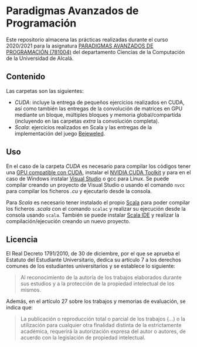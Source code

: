 # Paradigmas Avanzados de Programación

Este repositorio almacena las prácticas realizadas durante el curso 2020/2021 para la asignatura [PARADIGMAS AVANZADOS DE PROGRAMACIÓN (781004)](https://www.uah.es/es/estudios/estudios-oficiales/grados/asignatura/Paradigmas-Avanzados-de-Programacion-781004/) del departamento Ciencias de la Computación de la Universidad de Alcalá.

## Contenido

Las carpetas son las siguientes:

- _CUDA_: incluye la entrega de pequeños ejercicios realizados en CUDA, así como también las entregas de la convolución de matrices en GPU mediante un bloque, múltiples bloques y memoria global/compartida (incluyendo en las carpetas _extra_ la convolución completa).
- _Scala_: ejercicios realizados en Scala y las entregas de la implementación del juego [Bejeweled](http://www.bejeweled.com/).

## Uso

En el caso de la carpeta _CUDA_ es necesario para compilar los códigos tener una [GPU compatible con CUDA](http://developer.nvidia.com/cuda-gpus), instalar el [NVIDIA CUDA Toolkit](http://developer.nvidia.com/cuda-downloads) y para en el caso de Windows instalar [Visual Studio](https://visualstudio.microsoft.com/es/vs/) o gcc para Linux. Se puede compilar creando un proyecto de Visual Studio o usando el comando `nvcc` para compilar los ficheros _.cu_ y ejecutarlo desde la consola.

Para _Scala_ es necesario tener instalado el propio [Scala](https://scala-lang.org/) para poder compilar los ficheros _.scala_ con el comando `scalac` y realizar su ejecución desde la consola usando `scala`. También se puede instalar [Scala IDE](http://scala-ide.org/) y realizar la compilación/ejecución creando un nuevo proyecto.

## Licencia

El Real Decreto 1791/2010, de 30 de diciembre, por el que se aprueba el Estatuto del Estudiante Universitario, dedica su artículo 7 a los derechos comunes de los estudiantes universitarios y se establece lo siguiente:

> Al reconocimiento de la autoría de los trabajos elaborados durante sus estudios y a la protección de la propiedad intelectual de los mismos.

Además, en el artículo 27 sobre los trabajos y memorias de evaluación, se indica que:
> La publicación o reproducción total o parcial de los trabajos (...) o la utilización para cualquier otra finalidad distinta de la estrictamente académica, requerirá la autorización expresa del autor o autores, de acuerdo con la legislación de propiedad intelectual.
